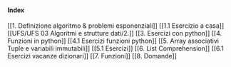 #### Index
[[1. Definizione algoritmo & problemi esponenziali]]
[[1.1 Esercizio a casa]]
[[UFS/UFS 03 Algoritmi e strutture dati/2.]]
[[3. Esercizi con python]]
[[4. Funzioni in python]]
[[4.1 Esercizi funzioni python]]
[[5. Array associativi Tuple e variabili immutabili]]
[[5.1 Esercizi]]
[[6. List Comprehension]]
[[6.1 Esercizi vacanze dizionari]]
[[7. Funzioni]]
[[8. Domande]]
